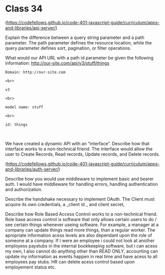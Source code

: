 # Class 34

(https://codefellows.github.io/code-401-javascript-guide/curriculum/apps-and-libraries/api-server/)

Explain the difference between a query string parameter and a path parameter.
The path parameter defines the resource location, while the query parameter defines sort, pagination, or filter operations. 
<br>

What would our API URL with a path id parameter be given the following information:
http://our-site.com/api/v3/stuff/things
<br>

    Domain: http://our-site.com
    
    <br>
    
    v3
    
    <br>
    
    model name: stuff
    
    <br>
    
    id: things

<br>

We have created a dynamic API with an “interface”. Describe how that interface works to a non-technical friend.
The interface would allow the user to Create Records, Read records, Update records, and Delete records.
<br>

(https://codefellows.github.io/code-401-javascript-guide/curriculum/apps-and-libraries/auth-server/)

Describe how you would use middleware to implement basic and bearer auth.
I would have middleware for handling errors, handling authentication and authorization.
<br>

Describe the handshake necessary to implement OAuth.
The Client must acquire its own credentials, a _client id _ and client secret,
<br>
  
Describe how Role Based Access Control works to a non-technical friend.
Role base access control is software that only allows certain users to do / see certain things whenever useing software. For example, a manager at a company can update things read more things, than a regular worker.  The apropriate information acess levels are also dependant upon the role of someone at a company.  If I were an employee i could not look at another employess paystubs in the internal bookkeeping software, but i can acess my own, I also cannot do anything other than READ ONLY, accounting can update my information as events happen in real time and have acess to all employees pay stubs.  HR can delete acess control based upon employement status etc.

